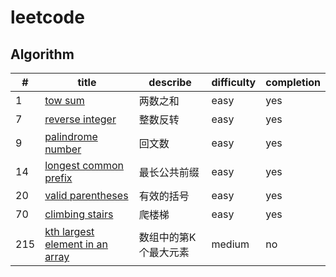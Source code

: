 # leetcode

## Algorithm
|#|title|describe|difficulty|completion|
|-|-----|--------|----------|----------|
|1|[tow sum](./algorithm/1.two_sum.js)|两数之和|easy|yes|
|7|[reverse integer](./algorithm/7.reverse_integer.js)|整数反转|easy|yes|
|9|[palindrome number](./algorithm/9.palindrome_number.js)|回文数|easy|yes|
|14|[longest common prefix](./algorithm/14.longest_common_prefix.js)|最长公共前缀|easy|yes|
|20|[valid parentheses](./algorithm/20.valid_parentheses.js)|有效的括号|easy|yes|
|70|[climbing stairs](./algorithm/70.climbing_stairs.js)|爬楼梯|easy|yes|
|215|[kth largest element in an array](./215.kth_largest_element_in_an_array.js)|数组中的第K个最大元素|medium|no|
